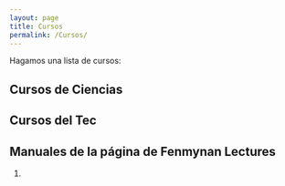 ```yaml
---
layout: page
title: Cursos
permalink: /Cursos/
---
```


Hagamos una lista de cursos:

## Cursos de Ciencias

## Cursos del Tec

## Manuales de la página de Fenmynan Lectures

1. 